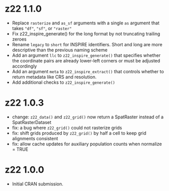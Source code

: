 # z22 1.1.0

* Replace `rasterize` and `as_sf` arguments with a single `as` argument that takes `"df"`, `"sf"`, or `"raster"`
* Fix z22_inspire_generate() for the long format by not truncating trailing zeroes
* Rename `legacy` to `short` for INSPIRE identifiers. Short and long are more descriptive than the previous naming scheme
* Add an argument `llc` to `z22_inspire_generate()` that specifies whether the coordinate pairs are already lower-left corners or must be adjusted accordingly
* Add an argument `meta` to `z22_inspire_extract()` that controls whether to return metadata like CRS and resolution.
* Add additional checks to `z22_inspire_generate()`


# z22 1.0.3

* change: `z22_data()` and `z22_grid()` now return a SpatRaster instead of a SpatRasterDataset
* fix: a bug where `z22_grid()` could not rasterize grids
* fix: shift grids produced by `z22_grid()` by half a cell to keep grid alignments consistent
* fix: allow cache updates for auxiliary population counts when normalize = TRUE

# z22 1.0.0

* Initial CRAN submission.
